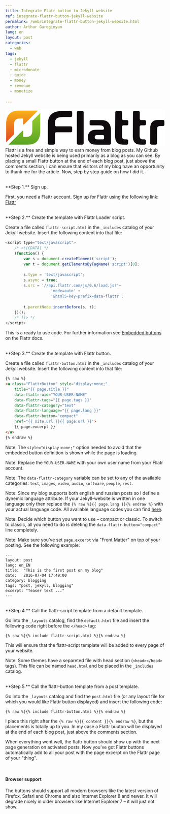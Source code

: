 ```yaml
---
title: Integrate Flatr button to Jekyll website
ref: integrate-flattr-button-jekyll-website
permalink: /web/integrate-flattr-button-jekyll-website.html
author: Arthur Gareginyan
lang: en
layout: post
categories:
  - web
tags:
  - jekyll
  - flattr
  - microdonate
  - guide
  - money
  - revenue
  - monetize

---
```


![thumb](/images/thumbnail/flattr-logo.png)
Flattr is a free and simple way to earn money from blog posts. My Github hosted Jekyll website is being used primarily as a blog as you can see. By placing a small Flattr button at the end of each blog post, just above the comments section, I can ensure that visitors of my blog have an opportunity to thank me for the article. Now, step by step guide on how I did it.


<br>
**Step 1.** Sign up.

First, you need a Flattr account. Sign up for Flattr using the following link: [Flattr](https://flattr.com/signup)


<br>
**Step 2.** Create the template with Flattr Loader script.

Create a file called `flattr-script.html` in the `_includes` catalog of your Jekyll website. Insert the following content into that file:

```javascript
<script type="text/javascript">
    /* <![CDATA[ */
    (function() {
        var s = document.createElement('script');
        var t = document.getElementsByTagName('script')[0];

        s.type = 'text/javascript';
        s.async = true;
        s.src = '//api.flattr.com/js/0.6/load.js?'+
                    'mode=auto' +
                    '&html5-key-prefix=data-flattr';

        t.parentNode.insertBefore(s, t);
    })();
    /* ]]> */
</script>
```

This is a ready to use code. For further information see [Embedded buttons](http://developers.flattr.net/button/) on the Flattr docs.


<br>
**Step 3.** Create the template with Flattr button.

Create a file called `flattr-button.html` in the `_includes` catalog of your Jekyll website. Insert the following content into that file:

```html
{% raw %}
<a class="FlattrButton" style="display:none;"
    title="{{ page.title }}"
    data-flattr-uid="YOUR-USER-NAME"
    data-flattr-tags="{{ page.tags }}"
    data-flattr-category="text"
    data-flattr-language="{{ page.lang }}"
    data-flattr-button="compact"
    href="{{ site.url }}{{ page.url }}">
    {{ page.excerpt }}
</a>
{% endraw %}
```

Note: The `style="display:none;"` option needed to avoid that the embedded button definition is shown while the page is loading

Note: Replace the `YOUR-USER-NAME` with your own user name from your Fllatr account.

Note: The `data-flattr-category` variable can be set to any of the available categories: `text`, `images`, `video`, `audio`, `software`, `people`, `rest`.

Note: Since my blog supports both english and russian posts so I define a dynemic language attribute. If your Jekyll-website is written in one language only then replace the `{% raw %}{{ page.lang }}{% endraw %}` with your actual language code. All available language codes you can find [here](https://api.flattr.com/rest/v2/languages.txt).

Note: Decide which button you want to use – compact or classic. To switch to classic, all you need to do is deleting the `data-flattr-button="compact"` line completely.

Note: Make sure you’ve set `page.excerpt` via "Front Matter" on top of your posting. See the following example:

```
---
layout: post
lang: en_EN
title:  "This is the first post on my blog"
date:   2016-07-04 17:49:00
category: blogging
tags: "post, jekyll, blogging"
excerpt: "Teaser text ..."
---
```

<br>
**Step 4.** Call the flattr-script template from a default template.

Go into the `_layouts` catalog, find the `default.html` file and insert the following code right before the `</head>` tag:

```
{% raw %}{% include flattr-script.html %}{% endraw %}
```

This will ensure that the flattr-script template will be added to every page of your website.

Note: Some themes have a separeted file with head section (`<head></head>` tags). This file can be named `head.html` and be placed in the `_includes` catalog.

<br>
**Step 5.** Call the flattr-button template from a post template.

Go into the `_layouts` catalog and find the `post.html` file (or any layout file for which you would like Flattr button displayed) and insert the following code:

```
{% raw %}{% include flattr-button.html %}{% endraw %}
```

I place this right after the `{% raw %}{{ content }}{% endraw %}`, but the placements is totally up to you. In my case a Flattr buuton will be displayed at the end of each blog post, just above the comments section.

When everything went well, the flattr button should show up with the next page generation on activated posts. Now you’ve got Flattr buttons automatically add to all your post with the page excerpt on the Flattr page of your "thing".


<br>

#### Browser support

The buttons should support all modern browsers like the latest version of Firefox, Safari and Chrome and also Internet Explorer 8 and newer. It will degrade nicely in older browsers like Internet Explorer 7 – it will just not show.